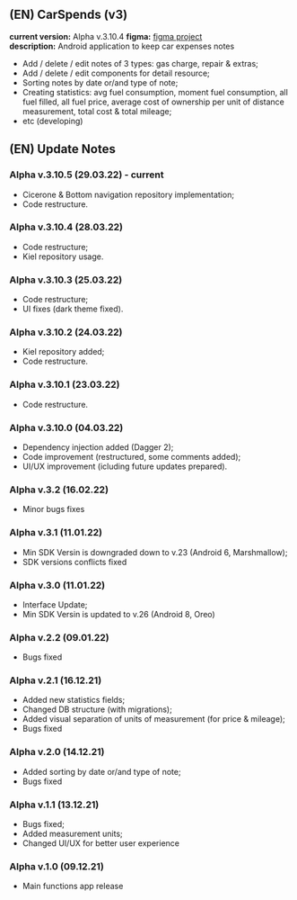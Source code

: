 ## (EN) CarSpends (v3)
__current version:__ Alpha v.3.10.4
__figma:__ [figma project](https://www.figma.com/proto/jrKO2S816EglwG4XI2uBin/Accounting-for-car-expenses?node-id=205%3A12&starting-point-node-id=205%3A12&scaling=scale-down)  
__description:__ Android application to keep car expenses notes  
- Add / delete / edit notes of 3 types: gas charge, repair & extras;
- Add / delete / edit components for detail resource;
- Sorting notes by date or/and type of note;
- Creating statistics: avg fuel consumption, moment fuel consumption, all fuel filled, all fuel price, average cost of ownership per unit of distance measurement, total cost & total mileage;
- etc (developing)

## (EN) Update Notes
### Alpha v.3.10.5 (29.03.22) - current
- Cicerone & Bottom navigation repository implementation;
- Code restructure.

### Alpha v.3.10.4 (28.03.22)
- Code restructure;
- Kiel repository usage.

### Alpha v.3.10.3 (25.03.22)
- Code restructure;
- UI fixes (dark theme fixed).

### Alpha v.3.10.2 (24.03.22)
- Kiel repository added;
- Code restructure.

### Alpha v.3.10.1 (23.03.22)
- Code restructure.

### Alpha v.3.10.0 (04.03.22)
- Dependency injection added (Dagger 2);
- Code improvement (restructured, some comments added);
- UI/UX improvement (icluding future updates prepared).

### Alpha v.3.2 (16.02.22)
- Minor bugs fixes

### Alpha v.3.1 (11.01.22)
- Min SDK Versin is downgraded down to v.23 (Android 6, Marshmallow);
- SDK versions conflicts fixed

### Alpha v.3.0 (11.01.22)
- Interface Update;
- Min SDK Versin is updated to v.26 (Android 8, Oreo)

### Alpha v.2.2 (09.01.22)
- Bugs fixed

### Alpha v.2.1 (16.12.21)
- Added new statistics fields;
- Changed DB structure (with migrations);
- Added visual separation of units of measurement (for price & mileage);
- Bugs fixed

### Alpha v.2.0 (14.12.21)
- Added sorting by date or/and type of note;
- Bugs fixed

### Alpha v.1.1 (13.12.21)
- Bugs fixed;
- Added measurement units;
- Changed UI/UX for better user experience

### Alpha v.1.0 (09.12.21)
- Main functions app release
